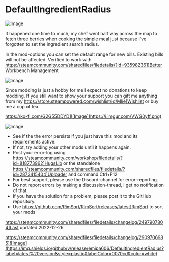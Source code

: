 # DefaultIngredientRadius

![Image](https://i.imgur.com/iCj5o7O.png)


It happened one time to much, my chef went half way across the map to fetch three berries when cooking the simple meal just because I've forgotten to set the ingredient search radius.

In the mod-options you can set the default range for new bills. Existing bills will not be affected.
Verified to work with https://steamcommunity.com/sharedfiles/filedetails/?id=935982361]Better Workbench Management
	
![Image](https://i.imgur.com/Ds0rBAD.png)

Since modding is just a hobby for me I expect no donations to keep modding. If you still want to show your support you can gift me anything from my https://store.steampowered.com/wishlist/id/Mlie]Wishlist or buy me a cup of tea.

https://ko-fi.com/G2G55DDYD]![Image](https://i.imgur.com/VWG0yff.png)


![Image](https://i.imgur.com/5xwDG6H.png)



-  See if the the error persists if you just have this mod and its requirements active.
-  If not, try adding your other mods until it happens again.
-  Post your error-log using https://steamcommunity.com/workshop/filedetails/?id=818773962]HugsLib or the standalone https://steamcommunity.com/sharedfiles/filedetails/?id=2873415404]Uploader and command Ctrl+F12
-  For best support, please use the Discord-channel for error-reporting.
-  Do not report errors by making a discussion-thread, I get no notification of that.
-  If you have the solution for a problem, please post it to the GitHub repository.
-  Use https://github.com/RimSort/RimSort/releases/latest]RimSort to sort your mods




https://steamcommunity.com/sharedfiles/filedetails/changelog/2497907804]Last updated 2022-12-26

https://steamcommunity.com/sharedfiles/filedetails/changelog/2909706985]![Image](https://img.shields.io/github/v/release/emipa606/DefaultIngredientRadius?label=latest%20version&style=plastic&labelColor=0070cd&color=white)

